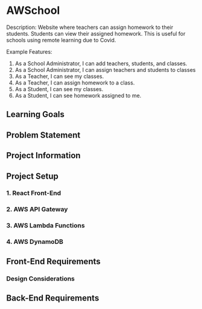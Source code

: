 # AWSchool

Description:
Website where teachers can assign homework to their students.
Students can view their assigned homework.
This is useful for schools using remote learning due to Covid.

Example Features:

1. As a School Administrator, I can add teachers, students, and classes.
2. As a School Administrator, I can assign teachers and students to classes
3. As a Teacher, I can see my classes.
4. As a Teacher, I can assign homework to a class.
5. As a Student, I can see my classes.
6. As a Student, I can see homework assigned to me.

## Learning Goals

## Problem Statement

## Project Information

## Project Setup

### 1. React Front-End

### 2. AWS API Gateway

### 3. AWS Lambda Functions

### 4. AWS DynamoDB

## Front-End Requirements

### Design Considerations

## Back-End Requirements
